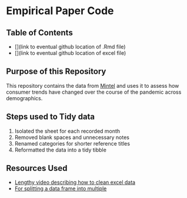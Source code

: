 # Empirical Paper Code

## Table of Contents

- [](link to eventual github location of .Rmd file)
- [](link to eventual github location of excel file)

## Purpose of this Repository

This repository contains the data from [Mintel](https://reports-mintel-com.proxy.uchicago.edu/display/1044545/?fromSearch=%3Ffilters.category%3D118%26last_filter%3Dcategory) and uses it to assess how consumer trends have changed over the course of the pandemic across demographics.

## Steps used to Tidy data
1) Isolated the sheet for each recorded month
2) Removed blank spaces and unnecessary notes
3) Renamed categories for shorter reference titles
4) Reformatted the data into a tidy tibble 

## Resources Used 

- [Lengthy video describing how to clean excel data](https://www.youtube.com/watch?v=xhMNW3Y6C2Q)
- [For splitting a data frame into multiple](https://statisticsglobe.com/split-data-frame-in-r)
